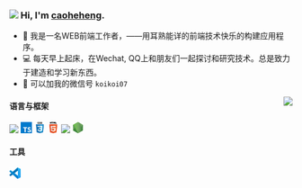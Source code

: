 ### <img src="https://camo.githubusercontent.com/8653492b3ab0c46cc580ad293f0555880ecf8ac82f0a761f17af1335e85e4de6/68747470733a2f2f71706c7573706963747572652e6f73732d636e2d6265696a696e672e616c6979756e63732e636f6d2f364c6a6a51412f48692e676966" height="20"> Hi, I'm [caoheheng](https://https://juejin.cn/user/1284683727647950). 

- 🤔 我是一名WEB前端工作者，——用耳熟能详的前端技术快乐的构建应用程序。
- 💻 每天早上起床，在Wechat, QQ上和朋友们一起探讨和研究技术。总是致力于建造和学习新东西。
- 💬 可以加我的微信号 `koikoi07`

<img align="right" src="https://github-readme-stats.vercel.app/api?username=Henrycheheng&show_icons=true&icon_color=0078e7&title_color=0078e7">

#### 语言与框架

<code><img height="20" src="https://cdn.iconscout.com/icon/free/png-128/javascript-2752148-2284965.png"></code>
<code><img height="20" src="https://raw.githubusercontent.com/github/explore/80688e429a7d4ef2fca1e82350fe8e3517d3494d/topics/typescript/typescript.png"></code>
<code><img height="20" src="https://raw.githubusercontent.com/github/explore/80688e429a7d4ef2fca1e82350fe8e3517d3494d/topics/css/css.png"></code>
<code><img height="20" src="https://raw.githubusercontent.com/github/explore/80688e429a7d4ef2fca1e82350fe8e3517d3494d/topics/html/html.png"></code>
<code><img height="20" src="https://cn.bing.com/images/search?view=detailV2&ccid=%2b2RieYNX&id=2B9A80ADD9B0CF2845991063681E54299E7193F9&thid=OIP.-2RieYNX0he-cV5XrBf2DQHaD4&mediaurl=https%3a%2f%2fwww.bornfight.com%2fwp-content%2fuploads%2f2019%2f10%2fbornfight_blog_svjetlicic_vue_facebook.jpg&exph=1260&expw=2400&q=vue&simid=608013025306627907&FORM=IRPRST&ck=008A6D26F02E6324454D27E1B7E3231E&selectedIndex=0&ajaxhist=0&ajaxserp=0"></code>
<code><img height="20" src="https://raw.githubusercontent.com/github/explore/80688e429a7d4ef2fca1e82350fe8e3517d3494d/topics/nodejs/nodejs.png"></code>


#### 工具

<code><img height="20" src="https://raw.githubusercontent.com/github/explore/80688e429a7d4ef2fca1e82350fe8e3517d3494d/topics/visual-studio-code/visual-studio-code.png"></code>

